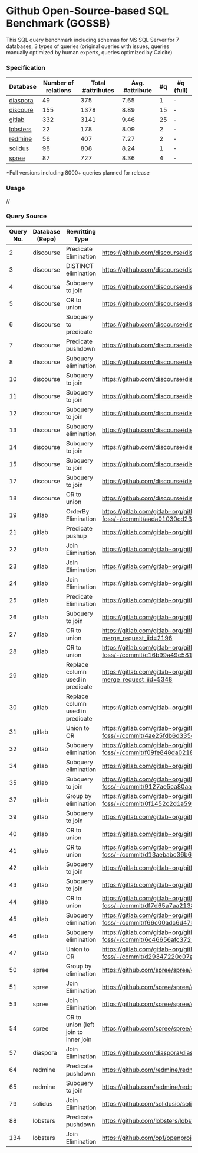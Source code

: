 # Github Open-Source-based SQL Benchmark (GOSSB)

This SQL query benchmark including schemas for MS SQL Server for 7 databases, 3 types of queries (original queries with issues, queries manually optimized by human experts, queries optimized by Calcite) 

### Specification

| Database | Number of relations | Total #attributes | Avg. #attribute | #q | #q (full) |
|--|--|--|--|--|--|
| [diaspora](https://github.com/diaspora/diaspora) | 49 | 375 | 7.65 | 1 | - |
| [discoure](https://github.com/discourse/discourse) | 155 | 1378 | 8.89 | 15 | - |
| [gitlab](https://gitlab.com/gitlab-org/gitlab) | 332 | 3141 | 9.46 | 25 | - |
| [lobsters](https://github.com/lobsters/lobsters) | 22 | 178 | 8.09 | 2 | - |
| [redmine](https://github.com/redmine/redmine) | 56 | 407 | 7.27 | 2 | - |
| [solidus](https://github.com/solidusio/solidus) | 98 | 808 | 8.24 | 1 | - |
| [spree](https://github.com/spree/spree) | 87 | 727 | 8.36 | 4 | - |

*Full versions including 8000+ queries planned for release

### Usage

// 

### Query Source

| Query No. | Database (Repo) | Rewritting Type | Issue URL |
|------|------------|------------------------------------|-------------|
| 2 | discourse | Predicate Elimination | https://github.com/discourse/discourse/commit/f364317625ee273d1e8983faa271831db912953b |
| 3 | discourse | DISTINCT elimination | https://github.com/discourse/discourse/commit/5cef71e885004d32c5ee19382389773ecc80e6c8 |
| 4 | discourse | Subquery to join | https://github.com/discourse/discourse/commit/6525613b89219036ebc461c48658b67e9ae7abbd |
| 5 | discourse | OR to union | https://github.com/discourse/discourse/commit/ac80360bea2ce4c9e93a38395d16e2ecc2cee2ed |
| 6 | discourse | Subquery to predicate | https://github.com/discourse/discourse/commit/248bebb8cdb7f8f2cb104d91a08e529b36224f6d |
| 7 | discourse | Predicate pushdown | https://github.com/discourse/discourse/commit/1fdeec564ba903571763b8372b97636e76c6bfb1 |
| 8 | discourse | Subquery elimination | https://github.com/discourse/discourse/commit/e6f73a1c802442715bc41cf8ce93d0ae44a06547 |
| 10 | discourse | Subquery to join | https://github.com/discourse/discourse/commit/f0f3deb32b84c87390aa9323597c13818bd6084a |
| 11 | discourse | Subquery to join | https://github.com/discourse/discourse/commit/03f63d970bb683e0e33097d39d8ae78d786b0309 |
| 12 | discourse | Subquery to join | https://github.com/discourse/discourse/commit/1f062ae2fde43a44f407f4af91a190c8c02fb1e0 |
| 13 | discourse | Subquery elimination | https://github.com/discourse/discourse/commit/e564614b7030d79910c481d3d8cbe933201d2f56 |
| 14 | discourse | Subquery to join | https://github.com/discourse/discourse/commit/63292cecd9e52751b1ce173799951b88886e60d7 |
| 15 | discourse | Subquery to join | https://github.com/discourse/discourse/commit/5a77f6218101b85b360d2ec564928d863bc91964 |
| 17 | discourse | Subquery to join | https://github.com/discourse/discourse/commit/28148197d6467cdc7469409f961c00d4e32f4c41 |
| 18 | discourse | OR to union | https://github.com/discourse/discourse/commit/fcfce3e426a64ffa567c572eeeaeb2ef700b15dc |
| 19 | gitlab | OrderBy Elimination | https://gitlab.com/gitlab-org/gitlab-foss/-/commit/aada01030cd23719a54a4e499b72c12f95ce0d24 |
| 21 | gitlab | Predicate pushup | https://gitlab.com/gitlab-org/gitlab/-/commit/3205efc1a4652fdf06132fefc0e59999dedac5b4 |
| 22 | gitlab | Join Elimination | https://gitlab.com/gitlab-org/gitlab/-/commit/f40d8c1ce0e1f19b12aa85f40a9c3e2f8f1e853a |
| 23 | gitlab | Join Elimination | https://gitlab.com/gitlab-org/gitlab/-/commit/a6cf8fa55266a6ed95619972a7993cf1e8603977 |
| 24 | gitlab | Join Elimination | https://gitlab.com/gitlab-org/gitlab/-/commit/fbc3f8bb6ed93196f28f835e6045d7339c2ae592 |
| 25 | gitlab | Predicate Elimination | https://gitlab.com/gitlab-org/gitlab-foss/-/commit/cdfe437e8eaad61acf0ba7f2be719ef03d724493 |
| 26 | gitlab | Subquery to join | https://gitlab.com/gitlab-org/gitlab/-/commit/86174a1b88d57c8630b3703a88723dee0d01a71c |
| 27 | gitlab | OR to union | https://gitlab.com/gitlab-org/gitlab/-/commit/aed26bfc724be55275a7e90ba06bdae091915ae1?merge_request_iid=2196 |
| 28 | gitlab | OR to union | https://gitlab.com/gitlab-org/gitlab-foss/-/commit/c16b99a49c58161971d1a86613930be439385f02 |
| 29 | gitlab | Replace column used in predicate | https://gitlab.com/gitlab-org/gitlab/-/commit/11e93a9a4c2ac1b5bd4d32a93a949fc8afbcc449?merge_request_iid=5348 |
| 30 | gitlab | Replace column used in predicate | https://gitlab.com/gitlab-org/gitlab/-/commit/4626bed943fbb84f4b3948c07ae496e7559948a4 |
| 31 | gitlab | Union to OR | https://gitlab.com/gitlab-org/gitlab-foss/-/commit/4ae25fdb6d335d6b4fa091f1b8d197a3fb753e94 |
| 32 | gitlab | Subquery elimination | https://gitlab.com/gitlab-org/gitlab-foss/-/commit/f09fe848da02189a3dafe2d532fefb1379eacac4?merge_request_iid=17462 |
| 34 | gitlab | Subquery elimination | https://gitlab.com/gitlab-org/gitlab/-/commit/66d48385ecaf46b7ddfe0bd33440baaf4ff81a77 |
| 35 | gitlab | Subquery to join | https://gitlab.com/gitlab-org/gitlab-foss/-/commit/9127ae5ca80aa06b0a83d275e2a2d9b7ccfbfc3d |
| 37 | gitlab | Group by elimination | https://gitlab.com/gitlab-org/gitlab-foss/-/commit/0f1452c2d1a59f8460b01eee7ae4a1ef51f41514?merge_request_iid=10573 |
| 39 | gitlab | Subquery to join | https://gitlab.com/gitlab-org/gitlab/-/commit/a9fcc790dd9b47d51d322845226d625e140b79c8 |
| 40 | gitlab | OR to union | https://gitlab.com/gitlab-org/gitlab/-/commit/271e7a325340551475ae937aaf2ed7a6344be9e8 |
| 41 | gitlab | OR to union | https://gitlab.com/gitlab-org/gitlab-foss/-/commit/d13aebabc36b6f5fcf41ba32a9c6ee45b91daf3f?merge_request_iid=17088 |
| 42 | gitlab | Subquery to join | https://gitlab.com/gitlab-org/gitlab/-/commit/cd063eec32a8b32d9b118f6cbdb0e96de0d0ec51 |
| 43 | gitlab | Subquery to join | https://gitlab.com/gitlab-org/gitlab/-/commit/b603a513cf6ce28cbcd16f330daf9325aa8a77eb |
| 44 | gitlab | OR to union | https://gitlab.com/gitlab-org/gitlab-foss/-/commit/df7d65a7aa213834b25f9480d6debc22c6315630?merge_request_iid=17190 |
| 45 | gitlab | Subquery elimination | https://gitlab.com/gitlab-org/gitlab-foss/-/commit/f66c00adc6d475162b14eed29290923e9ea8a25f?merge_request_iid=32679 |
| 46 | gitlab | Subquery elimination | https://gitlab.com/gitlab-org/gitlab-foss/-/commit/6c46656afc372124d25c22648ecccc9d9c0ff016?merge_request_iid=14022 |
| 47 | gitlab | Union to OR | https://gitlab.com/gitlab-org/gitlab-foss/-/commit/d29347220c07ab0191cf208d3775475c7b5d71ca?merge_request_iid=12135 |
| 50 | spree | Group by elimination | https://github.com/spree/spree/commit/53edfb882b7867995ae0ab4df4ae9adad8fb3bec |
| 51 | spree | Join Elimination | https://github.com/spree/spree/commit/6a5f22c054fa3f0e6ef9a6bbc47502191336a170 |
| 53 | spree | Join Elimination | https://github.com/spree/spree/commit/4f7e121cc2c6f519ae429e592648b15c93aa6837 |
| 54 | spree | OR to union (left join to inner join | https://github.com/spree/spree/commit/715d4439f4f02a1d75b8adac74b77dd445b61908 |
| 57 | diaspora | Join Elimination | https://github.com/diaspora/diaspora/commit/24fffc022096da41ac0dccc1ceae0ed59839ad76 |
| 64 | redmine | Predicate pushdown | https://github.com/redmine/redmine/commit/402d73914634e0e0a2ec06cc94e7b3ec13275546 |
| 65 | redmine | Subquery to join | https://github.com/redmine/redmine/commit/10b3e3e32394216fd8700635e71fd25ea52dfda1 |
| 79 | solidus | Join Elimination | https://github.com/solidusio/solidus/commit/6a5f22c054fa3f0e6ef9a6bbc47502191336a170 |
| 88 | lobsters | Predicate pushdown | https://github.com/lobsters/lobsters/commit/22bb4cb069bf012ef5eb9719de621a91eca4219a |
| 134 | lobsters | Join Elimination | https://github.com/opf/openproject/commit/91ff59a41d4a1893381cbd70e6dfd1c2fd39a337 |
